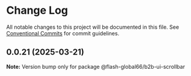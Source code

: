 # Change Log

All notable changes to this project will be documented in this file.
See [Conventional Commits](https://conventionalcommits.org) for commit guidelines.

## 0.0.21 (2025-03-21)

**Note:** Version bump only for package @flash-global66/b2b-ui-scrollbar
